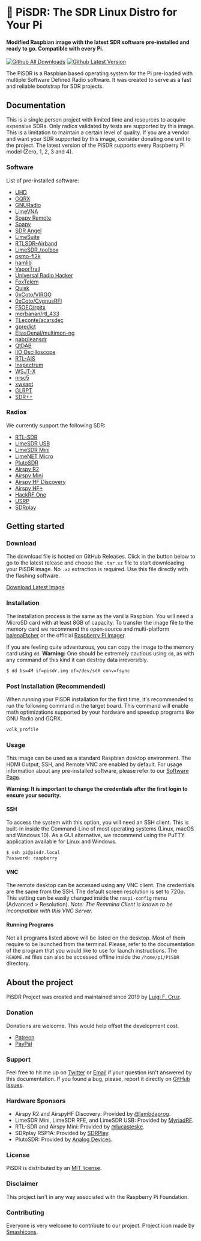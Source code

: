 # 🥧 PiSDR: The SDR Linux Distro for Your Pi
#### Modified Raspbian image with the latest SDR software pre-installed and ready to go. Compatible with every Pi.

[![Github All Downloads](https://img.shields.io/github/downloads/luigifreitas/pisdr-image/total)]()
[![Github Latest Version](https://img.shields.io/github/v/release/luigifreitas/pisdr-image)]()

The PiSDR is a Raspbian based operating system for the Pi pre-loaded with multiple Software Defined Radio software. It was created to serve as a fast and reliable bootstrap for SDR projects.

## Documentation
This is a single person project with limited time and resources to acquire expensive SDRs. Only radios validated by tests are supported by this image. This is a limitation to maintain a certain level of quality. If you are a vendor and want your SDR supported by this image, consider donating one unit to the project. The latest version of the PiSDR supports every Raspberry Pi model (Zero, 1, 2, 3 and 4).

### Software 
List of pre-installed software:
- [UHD](https://github.com/EttusResearch/uhd/tree/UHD-3.15.LTS)
- [GQRX](https://github.com/csete/gqrx)
- [GNURadio](https://github.com/gnuradio/gnuradio)
- [LimeVNA](https://github.com/myriadrf/pyLMS7002Soapy)
- [Soapy Remote](https://github.com/pothosware/SoapyRemote)
- [Soapy](https://github.com/pothosware/SoapySDR)
- [SDR Angel](https://github.com/f4exb/sdrangel)
- [LimeSuite](https://github.com/myriadrf/LimeSuite)
- [RTLSDR-Airband](https://github.com/szpajder/RTLSDR-Airband)
- [LimeSDR_toolbox](https://github.com/emvivre/limesdr_toolbox)
- [osmo-fl2k](https://osmocom.org/projects/osmo-fl2k/wiki)
- [hamlib](https://hamlib.github.io/)
- [VaporTrail](https://github.com/inguardians/VaporTrail)
- [Universal Radio Hacker](https://github.com/jopohl/urh)
- [FoxTelem](https://github.com/ac2cz/FoxTelem)
- [Quisk](http://james.ahlstrom.name/quisk/)
- [0xCoto/VIRGO](https://github.com/0xCoto/VIRGO)
- [0xCoto/CygnusRFI](https://github.com/0xCoto/CygnusRFI)
- [F5OEO/rpitx](https://github.com/F5OEO/rpitx)
- [merbanan/rtl_433](https://github.com/merbanan/rtl_433)
- [TLeconte/acarsdec](https://github.com/TLeconte/acarsdec)
- [gpredict](https://github.com/csete/gpredict)
- [EliasOenal/multimon-ng](https://github.com/EliasOenal/multimon-ng)
- [pabr/leansdr](https://github.com/pabr/leansdr)
- [QtDAB](https://github.com/JvanKatwijk/qt-dab)
- [IIO Oscilloscope](https://github.com/analogdevicesinc/iio-oscilloscope)
- [RTL-AIS](https://github.com/dgiardini/rtl-ais)
- [Inspectrum](https://github.com/miek/inspectrum)
- [WSJT-X](https://physics.princeton.edu/pulsar/k1jt/wsjtx.html)
- [nrsc5](https://github.com/theori-io/nrsc5)
- [xwxapt](https://www.qsl.net/5b4az/pkg/apt/xwxapt/xwxapt.html)
- [GLRPT](https://github.com/dvdesolve/glrpt)
- [SDR++](https://github.com/AlexandreRouma/SDRPlusPlus)

### Radios
We currently support the following SDR:
- [RTL-SDR](https://www.rtl-sdr.com/about-rtl-sdr/)
- [LimeSDR USB](https://wiki.myriadrf.org/LimeSDR-USB)
- [LimeSDR Mini](https://wiki.myriadrf.org/LimeSDR-Mini)
- [LimeNET Micro](https://wiki.myriadrf.org/LimeNET_Micro)
- [PlutoSDR](https://wiki.analog.com/university/tools/pluto)
- [Airspy R2](https://airspy.com/airspy-r2)
- [Airspy Mini](https://airspy.com/airspy-mini/)
- [Airspy HF Discovery](https://airspy.com/airspy-hf-discovery)
- [Airspy HF+](https://airspy.com/airspy-hf-plus/)
- [HackRF One](https://greatscottgadgets.com/hackrf/one/)
- [USRP](https://www.ettus.com/products/)
- [SDRplay](https://www.sdrplay.com/)

## Getting started

### Download
The download file is hosted on GitHub Releases. Click in the button below to go to the latest release and choose the `.tar.xz` file to start downloading your PiSDR image. No `.xz` extraction is required. Use this file directly with the flashing software.

[Download Latest Image](https://github.com/luigifcruz/pisdr-image/releases/latest)

### Installation
The installation process is the same as the vanilla Raspbian. You will need a MicroSD card with at least 8GB of capacity. To transfer the image file to the memory card we recommend the open-source and multi-platform [balenaEtcher](https://www.balena.io/etcher/) or the official [Raspberry Pi Imager](https://www.raspberrypi.org/blog/raspberry-pi-imager-imaging-utility/).

If you are feeling quite adventurous, you can copy the image to the memory card using `dd`. **Warning:** One should be extremely cautious using `dd`, as with any command of this kind it can destroy data irreversibly.
```bash
$ dd bs=4M if=pisdr.img of=/dev/sdX conv=fsync
```

### Post Installation (Recommended)
When running your PiSDR installation for the first time, it's recommended to run the following command in the target board. This command will enable math optimizations supported by your hardware and speedup programs like GNU Radio and GQRX.

```bash
volk_profile
```

### Usage
This image can be used as a standard Raspbian desktop environment. The HDMI Output, SSH, and Remote VNC are enabled by default. For usage information about any pre-installed software, please refer to our [Software Page](https://pisdr.luigi.ltd/docs/software/software/index).

**Warning: It is important to change the credentials after the first login to ensure your security.**

#### SSH
To access the system with this option, you will need an SSH client. This is built-in inside the Command-Line of most operating systems (Linux, macOS and Windows 10). As a GUI alternative, we recommend using the PuTTY application available for Linux and Windows.

```bash
$ ssh pi@pisdr.local
Password: raspberry
```

#### VNC
The remote desktop can be accessed using any VNC client. The credentials are the same from the SSH. The default screen resolution is set to 720p. This setting can be easily changed inside the `raspi-config` menu (Advanced > Resolution).  _Note: The Remmina Client is known to be incompatible with this VNC Server._

#### Running Programs
Not all programs listed above will be listed on the desktop. Most of them require to be launched from the terminal. Please, refer to the documentation of the program that you would like to use for launch instructions. The `README.md` files can also be accessed offline inside the `/home/pi/PiSDR` directory.

## About the project
PiSDR Project was created and maintained since 2019 by [Luigi F. Cruz](https://luigi.ltd).

### Donation
Donations are welcome. This would help offset the development cost.
- [Patreon](https://www.patreon.com/luigifcruz)
- [PayPal](https://www.paypal.com/cgi-bin/webscr?cmd=_s-xclick&hosted_button_id=TAA65AJMC7498&source=url)

### Support
Feel free to hit me up on [Twitter](https://twitter.com/luigifcruz) or [Email](mailto:luigifcruz@gmail.com) if your question isn't answered by this documentation. If you found a bug, please, report it directly on [GitHub Issues](https://github.com/luigifreitas/pisdr-image/issues).

### Hardware Sponsors
- Airspy R2 and AirspyHF Discovery: Provided by [@lambdaprog](https://twitter.com/lambdaprog).
- LimeSDR Mini, LimeSDR RFE, and LimeSDR USB: Provided by [MyriadRF](https://myriadrf.org/).
- RTL-SDR and Airspy Mini: Provided by [@lucasteske](https://twitter.com/lucasteske).
- SDRplay RSP1A: Provided by [SDRPlay](https://www.sdrplay.com/).
- PlutoSDR: Provided by [Analog Devices](https://www.analog.com/en/design-center/evaluation-hardware-and-software/evaluation-boards-kits/adalm-pluto.html).

### License
PiSDR is distributed by an [MIT license](https://raw.githubusercontent.com/luigifreitas/pisdr-image/master/LICENSE).

### Disclaimer
This project isn't in any way associated with the Raspberry Pi Foundation.

### Contributing
Everyone is very welcome to contribute to our project. Project icon made by [Smashicons](https://www.flaticon.com/authors/smashicons).
